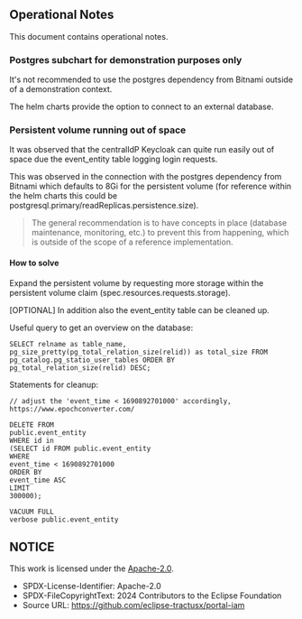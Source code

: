 ## Operational Notes

This document contains operational notes.

### Postgres subchart for demonstration purposes only

It's not recommended to use the postgres dependency from Bitnami outside of a demonstration context.

The helm charts provide the option to connect to an external database.

### Persistent volume running out of space

It was observed that the centralIdP Keycloak can quite run easily out of space due the event_entity table logging login requests.

This was observed in the connection with the postgres dependency from Bitnami which defaults to 8Gi for the persistent volume (for reference within the helm charts this could be postgresql.primary/readReplicas.persistence.size).

> The general recommendation is to have concepts in place (database maintenance, monitoring, etc.) to prevent this from happening, which is outside of the scope of a reference implementation.


#### How to solve

Expand the persistent volume by requesting more storage within the persistent volume claim (spec.resources.requests.storage).

[OPTIONAL] In addition also the event_entity table can be cleaned up.

Useful query to get an overview on the database:

```
SELECT relname as table_name, pg_size_pretty(pg_total_relation_size(relid)) as total_size FROM pg_catalog.pg_statio_user_tables ORDER BY pg_total_relation_size(relid) DESC;
```

Statements for cleanup:

```
// adjust the 'event_time < 1690892701000' accordingly, https://www.epochconverter.com/
 
DELETE FROM
public.event_entity
WHERE id in
(SELECT id FROM public.event_entity
WHERE
event_time < 1690892701000
ORDER BY
event_time ASC
LIMIT
300000);
```

```
VACUUM FULL
verbose public.event_entity
```

## NOTICE

This work is licensed under the [Apache-2.0](https://www.apache.org/licenses/LICENSE-2.0).

- SPDX-License-Identifier: Apache-2.0
- SPDX-FileCopyrightText: 2024 Contributors to the Eclipse Foundation
- Source URL: https://github.com/eclipse-tractusx/portal-iam
